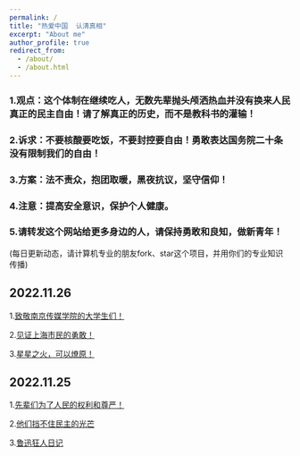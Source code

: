 ```yaml
---
permalink: /
title: "热爱中国  认清真相"
excerpt: "About me"
author_profile: true
redirect_from: 
  - /about/
  - /about.html
---
```



### 1.观点：这个体制在继续吃人，无数先辈抛头颅洒热血并没有换来人民真正的民主自由！请了解真正的历史，而不是教科书的灌输！

### 2.诉求：不要核酸要吃饭，不要封控要自由！勇敢表达国务院二十条没有限制我们的自由！

### 3.方案：法不责众，抱团取暖，黑夜抗议，坚守信仰！

### 4.注意：提高安全意识，保护个人健康。

### 5.请转发这个网站给更多身边的人，请保持勇敢和良知，做新青年！


(每日更新动态，请计算机专业的朋友fork、star这个项目，并用你们的专业知识传播)


2022.11.26
------
1.[致敬南京传媒学院的大学生们！](https://LoveChina-RememberTruth/loveChina.github.io/tree/master/files/202211261.mp4)

2.[见证上海市民的勇敢！]()

3.[星星之火，可以燎原！]()


2022.11.25
------
1.[先辈们为了人民的权利和尊严！]()

2.[他们挡不住民主的光芒]()

3.[鲁迅狂人日记]()




